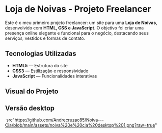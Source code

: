 # Loja de Noivas - Projeto Freelancer

Este é o meu primeiro projeto freelancer: um site para uma **Loja de Noivas**, desenvolvido com **HTML, CSS e JavaScript**. O objetivo foi criar uma presença online elegante e funcional para o negócio, destacando seus serviços, vestidos e formas de contato.

## Tecnologias Utilizadas

- **HTML5** — Estrutura do site
- **CSS3** — Estilização e responsividade
- **JavaScript** — Funcionalidades interativas

## Visual do Projeto
## Versão desktop
<img> src"https://github.com/Andrecruzac85/Noiva---Cia/blob/main/assets/noiva%20e%20cia%20desktop%201.png?raw=true"
